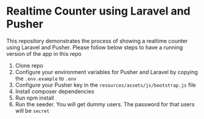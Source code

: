 # Realtime Counter using Laravel and Pusher

This repository demonstrates the process of showing a realtime counter using Laravel and Pusher. Please follow below steps to have a running version of the app in this repo

1. Clone repo
2. Configure your environment variables for Pusher and Laravel by copying the `.env.example` to `.env`
3. Configure your Pusher key in the `resources/assets/js/bootstrap.js` file
4. Install composer dependencies
5. Run npm install
6. Run the seeder. You will get dummy users. The password for that users will be `secret`
